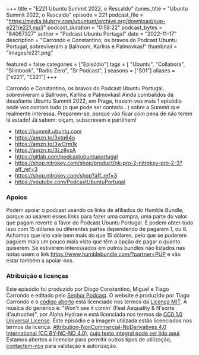 +++
title = "E221 Ubuntu Summit 2022, o Rescaldo"
itunes_title = "Ubuntu Summit 2022, o Rescaldo"
episode = 221
podcast_file = "https://media.blubrry.com/ubuntupt/archive.org/download/pup-e221/e221.mp3"
podcast_duration = "0:58:22"
podcast_bytes = "84067327"
author = "Podcast Ubuntu Portugal"
date = "2022-11-17"
description = "Carrondo e Constantino, os bravos do Podcast Ubuntu Portugal, sobreviveram a Ballroom, Karlins e Palmovkas!"
thumbnail = "images/e221.png"

featured = false
categories = ["Episódio"]
tags = [
  "Ubuntu",
  "Collabora",
  "Slimbook",
  "Radio Zero",
  "Sr Podcast",
]
seasons = ["S01"]
aliases = ["e221", "E221"]
+++

Carrondo e Constantino, os bravos do Podcast Ubuntu Portugal, sobreviveram a Ballroom, Karlins e Palmovkas! Ainda combalidos da desafiante Ubuntu Summit 2022, em Praga, trazem-vos mais 1 episódio onde vos contam tudo (o que pode ser contado...) sobre a Summit que realmente interessa. Preparem-se, porque vão ficar com pena de não terem lá estado!
Já sabem: oiçam, subscrevam e partilhem!

* https://summit.ubuntu.com
* https://amzn.to/3xtq64o
* https://amzn.to/3wOrm1k
* https://amzn.to/3Lz8vxA
* https://gitlab.com/podcastubuntuportugal
* https://shop.nitrokey.com/shop/product/nk-pro-2-nitrokey-pro-2-3?aff_ref=3
* https://shop.nitrokey.com/shop?aff_ref=3
* https://youtube.com/PodcastUbuntuPortugal


### Apoios
Podem apoiar o podcast usando os links de afiliados do Humble Bundle, porque ao usarem esses links para fazer uma compra, uma parte do valor que pagam reverte a favor do Podcast Ubuntu Portugal.
E podem obter tudo isso com 15 dólares ou diferentes partes dependendo de pagarem 1, ou 8.
Achamos que isto vale bem mais do que 15 dólares, pelo que se puderem paguem mais um pouco mais visto que têm a opção de pagar o quanto quiserem.
Se estiverem interessados em outros bundles não listados nas notas usem o link https://www.humblebundle.com/?partner=PUP e vão estar também a apoiar-nos.

### Atribuição e licenças
Este episódio foi produzido por Diogo Constantino, Miguel e Tiago Carrondo e editado pelo [Senhor Podcast](https://senhorpodcast.pt/).
O website é produzido por Tiago Carrondo e o [código aberto](https://gitlab.com/podcastubuntuportugal/website) está licenciado nos termos da [Licença MIT](https://gitlab.com/podcastubuntuportugal/website/main/LICENSE).
A música do genérico é: "Won't see it comin' (Feat Aequality & N'sorte d'autruche)", por Alpha Hydrae e está licenciada nos termos da [CC0 1.0 Universal License](https://creativecommons.org/publicdomain/zero/1.0/).
Este episódio e a imagem utilizada estão licenciados nos termos da licença: [Attribution-NonCommercial-NoDerivatives 4.0 International (CC BY-NC-ND 4.0)](https://creativecommons.org/licenses/by-nc-nd/4.0/), [cujo texto integral pode ser lido aqui](https://creativecommons.org/licenses/by-nc-nd/4.0/legalcode). Estamos abertos a licenciar para permitir outros tipos de utilização, [contactem-nos](https://podcastubuntuportugal.org/contactos) para validação e autorização.

